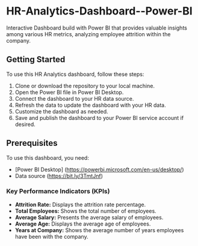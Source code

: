 # HR-Analytics-Dashboard--Power-BI
Interactive Dashboard build with Power BI that provides valuable insights among various HR metrics, analyzing employee attrition within the company.

## Getting Started
To use this HR Analytics dashboard, follow these steps:

1. Clone or download the repository to your local machine.
2. Open the Power BI file in Power BI Desktop.
3. Connect the dashboard to your HR data source.
4. Refresh the data to update the dashboard with your HR data.
5. Customize the dashboard as needed.
6. Save and publish the dashboard to your Power BI service account if desired.

## Prerequisites
To use this dashboard, you need:

- [Power BI Desktop] (https://powerbi.microsoft.com/en-us/desktop/)
- Data source (https://bit.ly/3TmtJnf)


### Key Performance Indicators (KPIs)

- **Attrition Rate:** Displays the attrition rate percentage.
- **Total Employees:** Shows the total number of employees.
- **Average Salary:** Presents the average salary of employees.
- **Average Age:** Displays the average age of employees.
- **Years at Company:** Shows the average number of years employees have been with the company.

